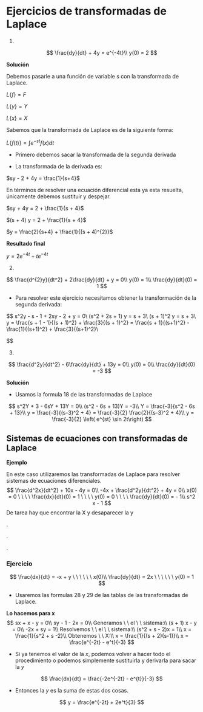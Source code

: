 # Ejercicios de transformadas de Laplace





1. 

$$
\frac{dy}{dt} + 4y = e^{-4t}\\
y(0) = 2
$$

**Solución**

Debemos pasarle a una función de variable s con la transformada de Laplace.

$L \{  f \} = F$

$L \{ y \} = Y$

$L \{ x \} = X$

Sabemos que la transformada de Laplace es de la siguiente forma:

$L \{ f (t)\} = \int e^{-st} f(x) dt$

- Primero debemos sacar la transformada de la segunda derivada

- La transformada de la derivada es:

$sy - 2 + 4y = \frac{1}{s+4}$

En términos de resolver una ecuación diferencial esta ya esta resuelta, únicamente debemos sustituir y despejar.

$sy + 4y = 2 + \frac{1}{s + 4}$

$(s + 4) y = 2 + \frac{1}{s + 4}$

$y = \frac{2}{s+4} + \frac{1}{(s + 4)^{2}}$

**Resultado final**

$y = 2e^{-4t} + te^{-4t}$



2. 

$$
\frac{d^{2}y}{dt^2} + 2\frac{dy}{dt} + y = 0\\
y(0) = 1\\
\frac{dy}{dt}(0) = 1
$$

- Para resolver este ejercicio necesitamos obtener la transformación de la segunda derivada:

$$
s^2y - s - 1 + 2sy - 2 + y = 0\\
(s^2 + 2s + 1) y = s + 3\\
(s + 1)^2 y = s + 3\\
y = \frac{s + 1 - 1}{(s + 1)^2} + \frac{3}{(s + 1)^2} = \frac{s + 1}{(s+1)^2} - \frac{1}{(s+1)^2} + \frac{3}{(s+1)^2}\\
$$





3. 

$$
\frac{d^2y}{dt^2} - 6\frac{dy}{dt} + 13y = 0\\
y(0) = 0\\
\frac{dy}{dt}(0) = -3
$$

**Solución**

- Usamos la formula 18 de las transformadas de Laplace

$$
s^2Y + 3 - 6sY + 13Y = 0\\
(s^2 - 6s + 13)Y = -3\\
Y = \frac{-3}{s^2 - 6s + 13}\\
y = \frac{-3}{(s-3)^2 + 4} = \frac{-3}{2} \frac{2}{(s-3)^2 + 4}\\
y = \frac{-3}{2} \left( e^{st} \sin 2t\right)
$$

## Sistemas de ecuaciones con transformadas de Laplace

**Ejemplo**

En este caso utilizaremos las transformadas de Laplace para resolver sistemas de ecuaciones diferenciales.
$$
\frac{d^2x}{dt^2} + 10x - 4y = 0\\
-4x + \frac{d^2y}{dt^2} + 4y = 0\\
x(0) = 0 \ \ \ \ \frac{dx}{dt}(0) = 1 \ \ \ \  y(0) = 0 \ \ \ \ \frac{dy}{dt}(0) = - 1\\
s^2 x - 1
$$
De tarea hay que encontrar la X y desaparecer la y

.

.

.

### Ejercicio

$$
\frac{dx}{dt} = -x + y \ \ \ \ \ \ x(0)\\
\frac{dy}{dt} = 2x \ \ \ \ \ \ y(0) = 1
$$

- Usaremos las formulas 28 y 29 de las tablas de las transformadas de Laplace.

**Lo hacemos para x**
$$
sx + x - y = 0\\
sy - 1 - 2x = 0\\
Generamos \ \ el \ \ sistema:\\
(s + 1) x - y = 0\\
-2x + sy = 1\\
Resolvemos \ \ el \ \ sistema:\\
(s^2 + s - 2)x = 1\\
x = \frac{1}{s^2 + s -2}\\
Obtenemos \ \ X:\\
x = \frac{1}{(s + 2)(s-1)}\\
x = \frac{e^{-2t} - e^t}{-3}
$$

- Si ya tenemos el valor de la $x$, podemos volver a hacer todo el procedimiento o podemos simplemente sustituirla y derivarla para sacar la $y$

$$
\frac{dx}{dt} = \frac{-2e^{-2t} - e^{t}}{-3}
$$

- Entonces la $y$ es la suma de estas dos cosas.

$$
y = \frac{e^{-2t} + 2e^t}{3}
$$

